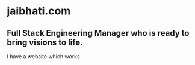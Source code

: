 # jaibhati.com

## Full Stack Engineering Manager who is ready to bring visions to life. 

I have a website which works
